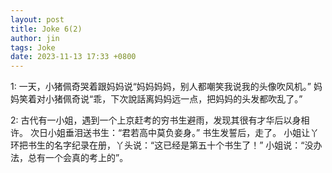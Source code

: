 ```yaml
---
layout: post
title: Joke 6(2)
author: jin
tags: Joke
date: 2023-11-13 17:33 +0800
---
```


1: 一天，小猪佩奇哭着跟妈妈说“妈妈妈妈，别人都嘲笑我说我的头像吹风机。” 
妈妈笑着对小猪佩奇说“乖，下次說話离妈妈远一点，把妈妈的头发都吹乱了。”

2:
古代有一小姐，遇到一个上京赶考的穷书生避雨，发现其很有才华后以身相许。
次日小姐垂泪送书生：“君若高中莫负妾身。”
书生发誓后，走了。
小姐让丫环把书生的名字纪录在册，丫头说：“这已经是第五十个书生了！”
小姐说：“没办法，总有一个会真的考上的”。

